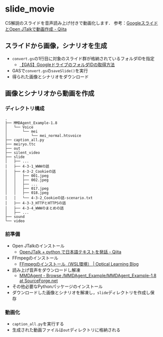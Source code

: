 # slide_movie
CS解説のスライドを音声読み上げ付きで動画化します．
参考：[GoogleスライドとOpen JTalkで動画作成 - Qiita](https://qiita.com/mananam/items/0007ec2bf69cf3132413)

## スライドから画像，シナリオを生成
- `convert.gs`の1行目に対象のスライド群が格納されているフォルダIDを指定
	- [【GAS】GoogleドライブのフォルダIDの取得方法](https://tetsuooo.net/gas/748/)
- GASで`convert.gs`の`saveSlide()`を実行
- 得られた画像とシナリオをダウンロード

## 画像とシナリオから動画を作成

### ディレクトリ構成
```
.
├── MMDAgent_Example-1.8
│   └── Voice
│       └── mei
│           └── mei_normal.htsvoice
├── caption_all.py
├── meiryo.ttc
├── out
├── silent_video
├── slide
│   ├── ...
│   ├── 4-3-1_WWWの話
│   ├── 4-3-2_Cookieの話
│   │   ├── 001.jpeg
│   │   ├── 002.jpeg
│   │   ├── ...
│   │   ├── 017.jpeg
│   │   ├── 018.jpeg
│   │   └── 4-3-2_Cookieの話-scenario.txt
│   ├── 4-3-3_HTTPとHTTPSの話
│   ├── 4-3-4_WWWのまとめの話
│   ├── ...
├── sound
└── video
```


### 前準備
- Open JTalkのインストール
	- [OpenJTalk + python で日本語テキストを発話 - Qiita](https://qiita.com/kkoba84/items/b828229c374a249965a9)
- FFmpegのインストール
	- [FFmpegのインストール（WSL環境） | Optical Learning Blog](http://optical-learning-blog.realop.co.jp/?eid=7)
- 読み上げ音声をダウンロードし解凍
	- [MMDAgent - Browse /MMDAgent_Example/MMDAgent_Example-1.8 at SourceForge.net](https://sourceforge.net/projects/mmdagent/files/MMDAgent_Example/MMDAgent_Example-1.8/)
- その他必要なPythonパッケージのインストール
- ダウンロードした画像とシナリオを解凍し，`slide`ディレクトリを作成し保存


### 動画化
- `caption_all.py`を実行する
- 生成された動画ファイルは`out`ディレクトリに格納される
